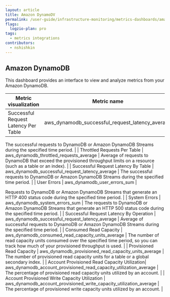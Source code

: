 ```yaml
---
layout: article
title: Amazon DynamoDV
permalink: /user-guide/infrastructure-monitoring/metrics-dashboards/amazon-dynamodb.html 
flags:
  logzio-plan: pro
tags:
  - metrics integrations
contributors:
  - nshishkin
---
```


## Amazon DynamoDB

This dashboard provides an interface to view and analyze metrics from your Amazon DynamoDB.

| Metric visualization                                | Metric name                                                                | Description                                                                                                                                  |
| --------------------------------------------------- | -------------------------------------------------------------------------- | -------------------------------------------------------------------------------------------------------------------------------------------- |
| Successful Request Latency Per Table | aws\_dynamodb\_successful\_request\_latency\_average                       | 

The successful requests to DynamoDB or Amazon DynamoDB Streams during the specified time period.                                       |
| Throttled Requests Per Table                        | aws\_dynamodb\_throttled\_requests\_average                                | Average of requests to DynamoDB that exceed the provisioned throughput limits on a resource (such as a table or an index).                   |
| Successful Request Latency By Table | aws\_dynamodb\_successful\_request\_latency\_average                       | The successful requests to DynamoDB or Amazon DynamoDB Streams during the specified time period.                                             |
| User Errors                                         | aws\_dynamodb\_user\_errors\_sum                                           | 

Requests to DynamoDB or Amazon DynamoDB Streams that generate an HTTP 400 status code during the specified time period.                |
| System Errors                        | aws\_dynamodb\_system\_errors\_sum                                         | The requests to DynamoDB or Amazon DynamoDB Streams that generate an HTTP 500 status code during the specified time period.                  |
| Successful Request Latency By Operation             | aws\_dynamodb\_successful\_request\_latency\_average                       | Average of successful requests to DynamoDB or Amazon DynamoDB Streams during the specified time period.                                      |
| Consumed Read Capacity  | aws\_dynamodb\_consumed\_read\_capacity\_units\_average                    | The number of read capacity units consumed over the specified time period, so you can track how much of your provisioned throughput is used. |
| Provisioned Read Capacity                           | aws\_dynamodb\_provisioned\_read\_capacity\_units\_average                 | The number of provisioned read capacity units for a table or a global secondary index.      |
| Account Provisioned Read Capacity Utilization| aws\_dynamodb\_account\_provisioned\_read\_capacity\_utilization\_average  | The percentage of provisioned read capacity units utilized by an account.       |
| Account Provisioned Write Capacity Utilization      | aws\_dynamodb\_account\_provisioned\_write\_capacity\_utilization\_average | The percentage of provisioned write capacity units utilized by an account.   |